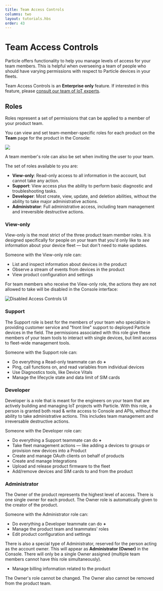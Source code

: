 ```yaml
---
title: Team Access Controls
columns: two
layout: tutorials.hbs
order: 43
---
```


# Team Access Controls

Particle offers functionality to help you manage levels of access for
your team members. This is helpful when overseeing a team of
people who should have varying permissions with respect to Particle
devices in your fleets.

Team Access Controls is an **Enterprise only** feature. If interested in
this feature, please [consult our team of IoT
experts](https://particle.io/sales).

## Roles

Roles represent a set of permissions that can be applied to a member of
your product team.

You can view and set team-member-specific roles for each product on the
**Team** page for the product in the Console:

<!-- TODO: REPLACE THIS IMAGE WHEN THE UPDATED ROLES ARE SEEDED -->
<img class="full-width"
src="/assets/images/team-access-controls/teams-view.png"/>

A team member's role can also be set when inviting the user to your
team.

The set of roles available to you are:

- **View-only**: Read-only access to all information in the account, but
cannot take any action.
- **Support**: View access plus the ability to perform basic
diagnostic and troubleshooting tasks.
- **Developer**: Most create, view, update, and deletion abilities, without the
ability to take major administrative actions.
- **Administrator**: Full administrative access, including team
management and irreversible destructive actions.

### View-only
View-only is the most strict of the three product team member roles. It
is designed specifically for people on your team that you'd only like to
_see_ information about your device fleet — but don't need to make
updates.

Someone with the View-only role can:
- List and inspect information about devices in the product
- Observe a stream of events from devices in the product
- View product configuration and settings

For team members who receive the View-only role, the actions they are
not allowed to take will be disabled in the Console interface:

![Disabled Access Controls
UI](/assets/images/team-access-controls/disabled-ui.png)

### Support

The Support role is best for the members of your team who specialize in
providing customer service and "front line" support to deployed Particle
devices in the field. The permissions associated with this role give
these members of your team tools to interact with single devices, but
limit access to fleet-wide management tools.

Someone with the Support role can:
- Do everything a Read-only teammate can do **+**
- Ping, call functions on, and read variables from individual devices
- Use Diagnostics tools, like Device Vitals
- Manage the lifecycle state and data limit of SIM cards

### Developer
Developer is a role that is meant for the engineers on your team that
are actively building and managing IoT projects with Particle. With this role, a
person is granted both read & write access to Console and APIs, without the ability to take administrative
actions. This includes team management and irreversable destructive
actions.

Someone with the Developer role can:
- Do everything a Support teammate can do **+**
- Take fleet management actions — like
adding a devices to groups or provision new devices into a Product
- Create and manage OAuth clients on behalf of products
- Create and manage Integrations
- Upload and release product firmware to the fleet
- Add/remove devices and SIM cards to and from the product

### Administrator

The Owner of the product represents the highest level of access. There is one single
owner for each product. The Owner role is automatically given to the
creator of the product.

Someone with the Administrator role can:
- Do everything a Developer teammate can do **+**
- Manage the product team and teammates' roles
- Edit product configuration and settings

There is also a special type of Administrator, reserved for the person
acting as the account owner. This will appear as **Administrator
(Owner)** in the Console. There will only be a single Owner assigned
(multiple team members cannot have this role simultaneously).

- Manage billing information related to the product

The Owner's role cannot be changed. The Owner also cannot be removed
from the product team.

